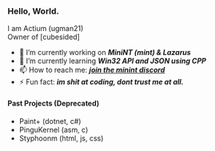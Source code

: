 ### Hello, World.
I am Actium (ugman21)<br>
Owner of [cubesided]<BR>

- 🔭 I’m currently working on ___MiniNT (mint) & Lazarus___
- 🌱 I’m currently learning ___Win32 API and JSON using CPP___
- 📫 How to reach me: [___join the minint discord___](https://discord.gg/2xZmGj4UDW)
- ⚡ Fun fact: ___im shit at coding, dont trust me at all.___


#### Past Projects (Deprecated)
- Paint+ (dotnet, c#)
- PinguKernel (asm, c)
- Styphoonm (html, js, css)
